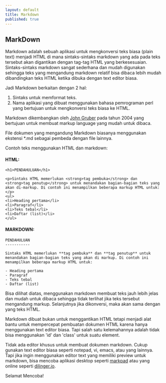 ```yaml
---
layout: default
title: Markdown
published: true
---
```


MarkDown
--------

Markdown adalah sebuah aplikasi untuk mengkonversi teks biasa (plain text) menjadi HTML di mana sintaks-sintaks markdown yang ada pada teks tersebut akan digantikan dengan tag-tag HTML yang berkesesuaian. Sintaks-sintaks markdown sangat sederhana dan mudah digunakan sehingga teks yang mengandung markdown relatif bisa dibaca lebih mudah dibandingkan teks HTML ketika dibuka dengan text editor biasa.

Jadi Markdown berkaitan dengan 2 hal:
1. Sintaks untuk memformat teks.
2. Nama aplikasi yang dibuat menggunakan bahasa pemrograman perl yang bertujuan untuk mengkonversi teks biasa ke HTML.

Markdown dikembangkan oleh [John Gruber] pada tahun 2004 yang bertujuan untuk membuat markup language yang mudah untuk dibaca.

[john gruber]:http://daringfireball.net/

File dokumen yang mengandung Markdown biasanya menggunakan ekstensi *.md sebagai pembeda dengan file lainnya.

Contoh teks menggunakan HTML dan markdown:


#### HTML: ####

    <h1>PENDAHULUAN</h1>

    <p>Sintaks HTML memerlukan <strong>tag pembuka</strong> dan <strong>tag penutup</strong> untuk menandakan bagian-bagian teks yang akan di-markup. Di contoh ini menampilkan beberapa markup HTML untuk:</p>
    <ul>
    <li>Heading pertama</li>
    <li>Paragraf</li>
    <li>Teks tebal</li>
    <li>Daftar (list)</li>
    </ul>


#### MARKDOWN: ####

    PENDAHULUAN
    -----------
    
    Sintaks HTML memerlukan **tag pembuka** dan **tag penutup** untuk menandakan bagian-bagian teks yang akan di markup. Di contoh ini menampilkan beberapa markup HTML untuk:

    - Heading pertama
    - Paragraf
    - Teks tebal
    - Daftar (list)

Bisa dilihat diatas, menggunakan markdown membuat teks jauh lebih jelas dan mudah untuk dibaca sehingga tidak terlihat jika teks tersebut mengandung markup. Selanjutnya jika dikonversi, maka akan sama dengan yang teks HTML.

Markdown dibuat bukan untuk menggantikan HTML tetapi menjadi alat bantu untuk mempercepat pembuatan dokumen HTML karena hanya menggunakan text editor biasa. Tapi salah satu kelemahannya adalah tidak bisa menggunakan 'id' dan 'class' untuk suatu element.

Tidak ada editor khusus untuk membuat dokumen markdown. Cukup gunakan text editor biasa seperti notepad, vi, emacs, atau yang lainnya. Tapi jika ingin menggunakan editor text yang memiliki preview untuk markdown, bisa mencoba aplikasi desktop seperti [markpad] atau yang online seperti [dilinger.io].

[markpad]:https://github.com/Code52/DownmarkerWPF
[dilinger.io]:http://http://dillinger.io/

Selamat Mencoba!